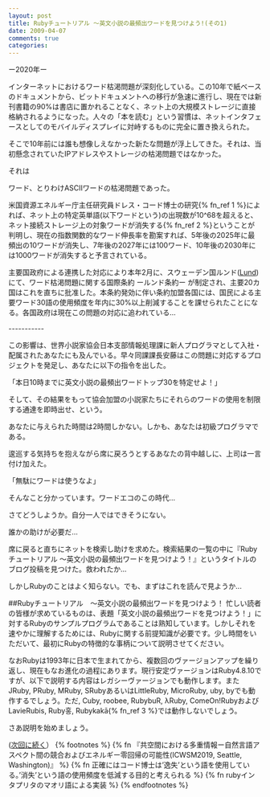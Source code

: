 ```yaml
---
layout: post
title: Rubyチュートリアル ～英文小説の最頻出ワードを見つけよう!(その1)
date: 2009-04-07
comments: true
categories:
---
```


ー2020年ー


インターネットにおけるワード枯渇問題が深刻化している。この10年で紙ベースのドキュメントから、ビットドキュメントへの移行が急速に進行し、現在では新刊書籍の90%は書店に置かれることなく、ネット上の大規模ストレージに直接格納されるようになった。人々の「本を読む」という習慣は、ネットインタフェースとしてのモバイルディスプレイに対峙するものに完全に置き換えられた。

そこで10年前には誰も想像しえなかった新たな問題が浮上してきた。それは、当初懸念されていたIPアドレスやストレージの枯渇問題ではなかった。

それは

ワード、とりわけASCIIワードの枯渇問題であった。

米国資源エネルギー庁主任研究員ドレス・コード博士の研究{% fn_ref 1 %}によれば、ネット上の特定英単語(以下ワードという)の出現数が10^68を超えると、ネット接続ストレージ上の対象ワードが消失する{% fn_ref 2 %}ということが判明し、現在の指数関数的なワード伸長率を勘案すれば、5年後の2025年に最頻出の10ワードが消失し、7年後の2027年には100ワード、10年後の2030年には1000ワードが消失すると予言されている。

主要国政府による連携した対応により本年2月に、スウェーデン国ルンド([Lund](http://www.lund.se/default____141.aspx))にて、ワード枯渇問題に関する国際条約 ールンド条約ー が制定され、主要20カ国はこれを直ちに批准した。本条約発効に伴い条約加盟各国には、国民による主要ワード30語の使用頻度を年内に30%以上削減することを課せられたことになる。各国政府は現在この問題の対応に追われている...

 -*-*-*-*-*-*-*-*-*-*-

この影響は、世界小説家協会日本支部情報処理課に新人プログラマとして入社・配属されたあなたにも及んでいる。早々同課課長安藤はこの問題に対応するプロジェクトを発足し、あなたに以下の指令を出した。

「本日10時までに英文小説の最頻出ワードトップ30を特定せよ！」

そして、その結果をもって協会加盟の小説家たちにそれらのワードの使用を制限する通達を即時出せ、という。

あなたに与えられた時間は2時間しかない。しかも、あなたは初級プログラマである。

逡巡する気持ちを抱えながら席に戻ろうとするあなたの背中越しに、上司は一言付け加えた。

「無駄にワードは使うなよ」

そんなこと分かっています。ワードエコのこの時代...

さてどうしようか。自分一人ではできそうにない。

誰かの助けが必要だ...

席に戻ると直ちにネットを検索し助けを求めた。検索結果の一覧の中に『Rubyチュートリアル ～英文小説の最頻出ワードを見つけよう！』というタイトルのブログ投稿を見つけた。救われたか...

しかしRubyのことはよく知らない。でも、まずはこれを読んで見ようか...

##Rubyチュートリアル　～英文小説の最頻出ワードを見つけよう！
忙しい読者の皆様が求めているものは、表題「英文小説の最頻出ワードを見つけよう！」に対するRubyのサンプルプログラムであることは熟知しています。しかしそれを速やかに理解するためには、Rubyに関する前提知識が必要です。少し時間をいただいて、最初にRubyの特徴的な事柄について説明させてください。

なおRubyは1993年に日本で生まれてから、複数回のヴァージョンアップを繰り返し、現在もなお進化の過程にあります。現行安定ヴァージョンはRuby4.8.10ですが、以下で説明する内容はレガシーヴァージョンでも動作します。またJRuby, PRuby, MRuby, SRubyあるいはLittleRuby, MicroRuby, uby, byでも動作するでしょう。ただ, Cuby, roobee, RubybuR, λRuby, ComeOn!RubyおよびLavieRubis, Ruby&#54861;, Rubykak&#257;{% fn_ref 3 %}では動作しないでしょう。

さあ説明を始めましょう。

([次回に続く](/2009/04/08/Ruby-2/)）
{% footnotes %}
   {% fn 『共空間における多重情報ー自然言語アスペクト間の競合およびエネルギー零回帰の可能性(ICWSM2019, Seattle, Washington)』 %}
   {% fn 正確にはコード博士は’逸失’という語を使用している。’消失’という語の使用頻度を低減する目的と考えられる %}
   {% fn rubyインタプリタのマオリ語による実装 %}
{% endfootnotes %}
